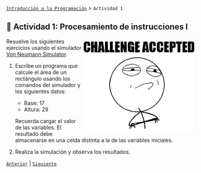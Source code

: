 [`Introducción a la Programación`](../../README.md) > `Actividad 1`

## :muscle: Actividad 1: Procesamiento de instrucciones I

<img src="imagenes/reto.gif" align="right" width="300" height="250">

Resuelve los siguientes ejercicios usando el simulador [Von Neumann Simulator](http://vnsimulator.altervista.org/).

1. Escribe un programa que calcule el área de un rectángulo usando los comandos del simulador y los siguientes datos:

   - Base: 17
   - Altura: 29

   Recuerda cargar el valor de las variables. El resultado debe almacenarse en una celda distinta a la de las variables iniciales.

2. Realiza la simulación y observa los resultados.

[`Anterior`](../sesion01/README.md) | [`Siguiente`](../sesion02/README.md)

